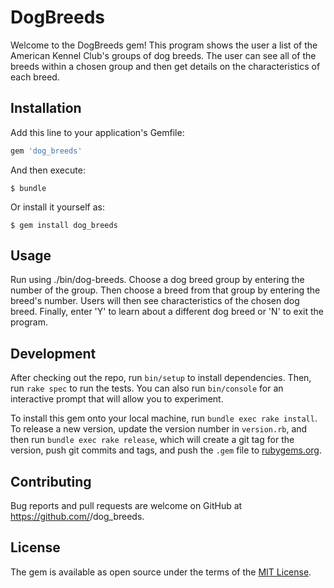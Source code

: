 # DogBreeds

Welcome to the DogBreeds gem! This program shows the user a list of the American
Kennel Club's groups of dog breeds. The user can see all of the breeds within a
chosen group and then get details on the characteristics of each breed.

## Installation

Add this line to your application's Gemfile:

```ruby
gem 'dog_breeds'
```

And then execute:

    $ bundle

Or install it yourself as:

    $ gem install dog_breeds

## Usage

Run using ./bin/dog-breeds. Choose a dog breed group by entering the number of the group. Then choose
a breed from that group by entering the breed's number. Users will then see characteristics of the
chosen dog breed. Finally, enter 'Y' to learn about a different dog breed or 'N' to exit the program.

## Development

After checking out the repo, run `bin/setup` to install dependencies. Then, run `rake spec` to run the tests. You can also run `bin/console` for an interactive prompt that will allow you to experiment.

To install this gem onto your local machine, run `bundle exec rake install`. To release a new version, update the version number in `version.rb`, and then run `bundle exec rake release`, which will create a git tag for the version, push git commits and tags, and push the `.gem` file to [rubygems.org](https://rubygems.org).

## Contributing

Bug reports and pull requests are welcome on GitHub at https://github.com/<bethurban>/dog_breeds.

## License

The gem is available as open source under the terms of the [MIT License](https://opensource.org/licenses/MIT).
